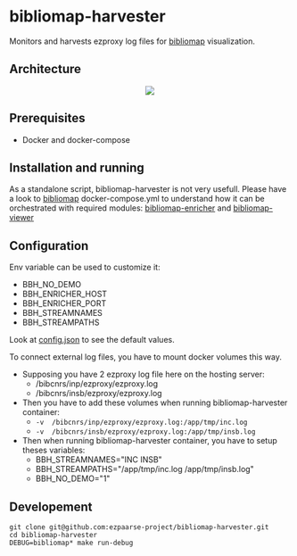 # bibliomap-harvester

Monitors and harvests ezproxy log files for [bibliomap](https://github.com/ezpaarse-project/bibliomap) visualization.

## Architecture

<p align="center">
<img src="https://docs.google.com/drawings/d/1bkxEEBL1kLzH76dkIYFzspYHOVajDjQHCijU3mxJLnM/pub?w=694&h=519" />
</p>

## Prerequisites

  * Docker and docker-compose

## Installation and running

As a standalone script, bibliomap-harvester is not very usefull. Please have a look to [bibliomap](https://github.com/ezpaarse-project/bibliomap) docker-compose.yml to understand how it can be orchestrated with required modules: [bibliomap-enricher](https://github.com/ezpaarse-project/bibliomap-enricher) and [bibliomap-viewer](https://github.com/ezpaarse-project/bibliomap-viewer)

## Configuration

Env variable can be used to customize it:

  * BBH_NO_DEMO
  * BBH_ENRICHER_HOST
  * BBH_ENRICHER_PORT
  * BBH_STREAMNAMES
  * BBH_STREAMPATHS

Look at [config.json](https://github.com/ezpaarse-project/bibliomap-harvester/blob/master/config.json) to see the default values.

To connect external log files, you have to mount docker volumes this way.
  * Supposing you have 2 ezproxy log file here on the hosting server:
    * /bibcnrs/inp/ezproxy/ezproxy.log
    * /bibcnrs/insb/ezproxy/ezproxy.log
  * Then you have to add these volumes when running bibliomap-harvester container:
    * ``-v  /bibcnrs/inp/ezproxy/ezproxy.log:/app/tmp/inc.log``
    * ``-v  /bibcnrs/insb/ezproxy/ezproxy.log:/app/tmp/insb.log``
  * Then when running bibliomap-harvester container, you have to setup theses variables:
    * BBH_STREAMNAMES="INC INSB"
    * BBH_STREAMPATHS="/app/tmp/inc.log /app/tmp/insb.log"
    * BBH_NO_DEMO="1"

## Developement

```
git clone git@github.com:ezpaarse-project/bibliomap-harvester.git
cd bibliomap-harvester
DEBUG=bibliomap* make run-debug
```

